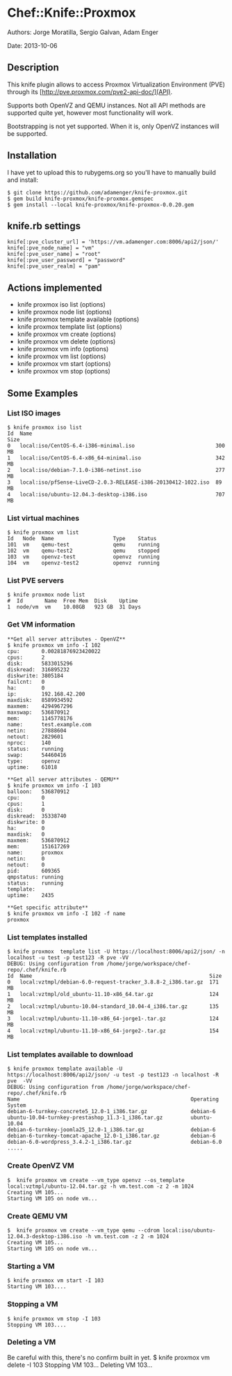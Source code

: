 # Chef::Knife::Proxmox

Authors: Jorge Moratilla, Sergio Galvan, Adam Enger

Date: 2013-10-06


## Description

This knife plugin allows to access Proxmox Virtualization Environment (PVE) through its [http://pve.proxmox.com/pve2-api-doc/](API).

Supports both OpenVZ and QEMU instances. Not all API methods are supported quite yet, however most functionality will work.

Bootstrapping is not yet supported. When it is, only OpenVZ instances will be supported.

## Installation

I have yet to upload this to rubygems.org so you'll have to manually build and install:

    $ git clone https://github.com/adamenger/knife-proxmox.git
	$ gem build knife-proxmox/knife-proxmox.gemspec
    $ gem install --local knife-proxmox/knife-proxmox-0.0.20.gem


## knife.rb settings
    knife[:pve_cluster_url] = 'https://vm.adamenger.com:8006/api2/json/'
	knife[:pve_node_name] = "vm"
	knife[:pve_user_name] = "root"
	knife[:pve_user_password] = "password"
	knife[:pve_user_realm] = "pam"

## Actions implemented

+ knife proxmox iso list (options)
+ knife proxmox node list (options)
+ knife proxmox template available (options)
+ knife proxmox template list (options)
+ knife proxmox vm create (options)
+ knife proxmox vm delete (options)
+ knife proxmox vm info (options)
+ knife proxmox vm list (options)
+ knife proxmox vm start (options)
+ knife proxmox vm stop (options)

## Some Examples

### List ISO images
    $ knife proxmox iso list
    Id  Name                                                           Size  
    0   local:iso/CentOS-6.4-i386-minimal.iso                          300 MB
    1   local:iso/CentOS-6.4-x86_64-minimal.iso                        342 MB
    2   local:iso/debian-7.1.0-i386-netinst.iso                        277 MB
    3   local:iso/pfSense-LiveCD-2.0.3-RELEASE-i386-20130412-1022.iso  89 MB 
    4   local:iso/ubuntu-12.04.3-desktop-i386.iso                      707 MB

### List virtual machines
    $ knife proxmox vm list
	Id   Node  Name                   Type    Status
	101  vm    qemu-test              qemu    running
	102  vm    qemu-test2             qemu    stopped
	103  vm    openvz-test            openvz  running
	104  vm    openvz-test2           openvz  running

### List PVE servers
    $ knife proxmox node list
	#  Id       Name  Free Mem  Disk    Uptime
	1  node/vm  vm    10.08GB   923 GB  31 Days

### Get VM information

    **Get all server attributes - OpenVZ**
    $ knife proxmox vm info -I 102
    cpu:       0.00281876923420022
    cpus:      2
    disk:      5833015296
    diskread:  316895232
    diskwrite: 3805184
    failcnt:   0
    ha:        0
    ip:        192.168.42.200
    maxdisk:   8589934592
    maxmem:    4294967296
    maxswap:   536870912
    mem:       1145778176
    name:      test.example.com
    netin:     27888604
    netout:    2829601
    nproc:     140
    status:    running
    swap:      54460416
    type:      openvz
    uptime:    61018

    **Get all server attributes - QEMU**
	$ knife proxmox vm info -I 103
	balloon:   536870912
	cpu:       0
	cpus:      1
	disk:      0
	diskread:  35338740
	diskwrite: 0
	ha:        0
	maxdisk:   0
	maxmem:    536870912
	mem:       151617269
	name:      proxmox
	netin:     0
	netout:    0
	pid:       609365
	qmpstatus: running
	status:    running
	template:
	uptime:    2435

    **Get specific attribute**
    $ knife proxmox vm info -I 102 -f name
    proxmox

### List templates installed
    $ knife proxmox  template list -U https://localhost:8006/api2/json/ -n localhost -u test -p test123 -R pve -VV
    DEBUG: Using configuration from /home/jorge/workspace/chef-repo/.chef/knife.rb
    Id  Name                                                         Size
    0   local:vztmpl/debian-6.0-request-tracker_3.8.8-2_i386.tar.gz  171 MB
    1   local:vztmpl/old_ubuntu-11.10-x86_64.tar.gz                  124 MB
    2   local:vztmpl/ubuntu-10.04-standard_10.04-4_i386.tar.gz       135 MB
    3   local:vztmpl/ubuntu-11.10-x86_64-jorge1-.tar.gz              124 MB
    4   local:vztmpl/ubuntu-11.10-x86_64-jorge2-.tar.gz              154 MB


### List templates available to download
    $ knife proxmox template available -U https://localhost:8006/api2/json/ -u test -p test123 -n localhost -R pve  -VV
    DEBUG: Using configuration from /home/jorge/workspace/chef-repo/.chef/knife.rb
    Name                                                       Operating System
    debian-6-turnkey-concrete5_12.0-1_i386.tar.gz              debian-6
    ubuntu-10.04-turnkey-prestashop_11.3-1_i386.tar.gz         ubuntu-10.04
    debian-6-turnkey-joomla25_12.0-1_i386.tar.gz               debian-6
    debian-6-turnkey-tomcat-apache_12.0-1_i386.tar.gz          debian-6
    debian-6.0-wordpress_3.4.2-1_i386.tar.gz                   debian-6.0 .....


### Create OpenVZ VM

    $  knife proxmox vm create --vm_type openvz --os_template local:vztmpl/ubuntu-12.04.tar.gz -h vm.test.com -z 2 -m 1024
    Creating VM 105...
    Starting VM 105 on node vm...

### Create QEMU VM

    $  knife proxmox vm create --vm_type qemu --cdrom local:iso/ubuntu-12.04.3-desktop-i386.iso -h vm.test.com -z 2 -m 1024
    Creating VM 105...
    Starting VM 105 on node vm...

### Starting a VM
    $ knife proxmox vm start -I 103
    Starting VM 103....

### Stopping a VM
    $ knife proxmox vm stop -I 103
    Stopping VM 103....

### Deleting a VM
Be careful with this, there's no confirm built in yet.
    $ knife proxmox vm delete -I 103
	Stopping VM 103...
	Deleting VM 103...

